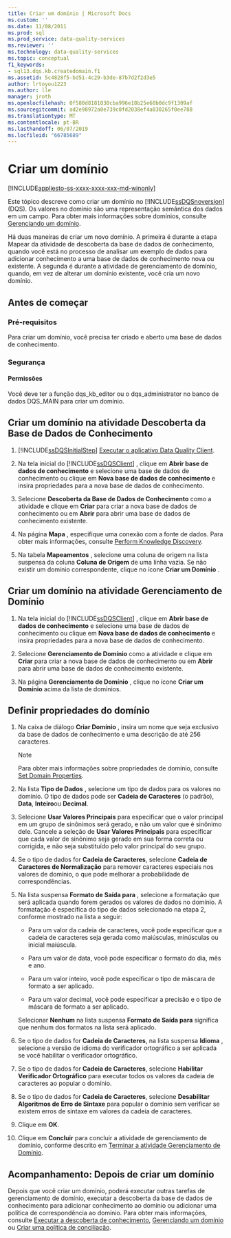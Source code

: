 ```yaml
---
title: Criar um domínio | Microsoft Docs
ms.custom: ''
ms.date: 11/08/2011
ms.prod: sql
ms.prod_service: data-quality-services
ms.reviewer: ''
ms.technology: data-quality-services
ms.topic: conceptual
f1_keywords:
- sql13.dqs.kb.createdomain.f1
ms.assetid: 5c4828f5-bd51-4c29-b3de-87b7d2f2d3e5
author: lrtoyou1223
ms.author: lle
manager: jroth
ms.openlocfilehash: 0f580d8181030cba996e18b25e60b0dc9f1309af
ms.sourcegitcommit: ad2e98972a0e739c0fd2038ef4a030265f0ee788
ms.translationtype: MT
ms.contentlocale: pt-BR
ms.lasthandoff: 06/07/2019
ms.locfileid: "66785689"
---
```

# <a name="create-a-domain"></a>Criar um domínio

[!INCLUDE[appliesto-ss-xxxx-xxxx-xxx-md-winonly](../includes/appliesto-ss-xxxx-xxxx-xxx-md-winonly.md)]

  Este tópico descreve como criar um domínio no [!INCLUDE[ssDQSnoversion](../includes/ssdqsnoversion-md.md)] (DQS). Os valores no domínio são uma representação semântica dos dados em um campo. Para obter mais informações sobre domínios, consulte [Gerenciando um domínio](../data-quality-services/managing-a-domain.md).  
  
 Há duas maneiras de criar um novo domínio. A primeira é durante a etapa Mapear da atividade de descoberta da base de dados de conhecimento, quando você está no processo de analisar um exemplo de dados para adicionar conhecimento a uma base de dados de conhecimento nova ou existente. A segunda é durante a atividade de gerenciamento de domínio, quando, em vez de alterar um domínio existente, você cria um novo domínio.  
  
##  <a name="BeforeYouBegin"></a> Antes de começar  
  
###  <a name="Prerequisites"></a> Pré-requisitos  
 Para criar um domínio, você precisa ter criado e aberto uma base de dados de conhecimento.  
  
###  <a name="Security"></a> Segurança  
  
####  <a name="Permissions"></a> Permissões  
 Você deve ter a função dqs_kb_editor ou o dqs_administrator no banco de dados DQS_MAIN para criar um domínio.  
  
##  <a name="Discovery"></a> Criar um domínio na atividade Descoberta da Base de Dados de Conhecimento  
  
1.  [!INCLUDE[ssDQSInitialStep](../includes/ssdqsinitialstep-md.md)] [Executar o aplicativo Data Quality Client](../data-quality-services/run-the-data-quality-client-application.md).  
  
2.  Na tela inicial do [!INCLUDE[ssDQSClient](../includes/ssdqsclient-md.md)] , clique em **Abrir base de dados de conhecimento** e selecione uma base de dados de conhecimento ou clique em **Nova base de dados de conhecimento** e insira propriedades para a nova base de dados de conhecimento.  
  
3.  Selecione **Descoberta da Base de Dados de Conhecimento** como a atividade e clique em **Criar** para criar a nova base de dados de conhecimento ou em **Abrir** para abrir uma base de dados de conhecimento existente.  
  
4.  Na página **Mapa** , especifique uma conexão com a fonte de dados. Para obter mais informações, consulte [Perform Knowledge Discovery](../data-quality-services/perform-knowledge-discovery.md).  
  
5.  Na tabela **Mapeamentos** , selecione uma coluna de origem na lista suspensa da coluna **Coluna de Origem** de uma linha vazia. Se não existir um domínio correspondente, clique no ícone **Criar um Domínio** .  
  
##  <a name="DomainManagement"></a> Criar um domínio na atividade Gerenciamento de Domínio  
  
1.  Na tela inicial do [!INCLUDE[ssDQSClient](../includes/ssdqsclient-md.md)] , clique em **Abrir base de dados de conhecimento** e selecione uma base de dados de conhecimento ou clique em **Nova base de dados de conhecimento** e insira propriedades para a nova base de dados de conhecimento.  
  
2.  Selecione **Gerenciamento de Domínio** como a atividade e clique em **Criar** para criar a nova base de dados de conhecimento ou em **Abrir** para abrir uma base de dados de conhecimento existente.  
  
3.  Na página **Gerenciamento de Domínio** , clique no ícone **Criar um Domínio** acima da lista de domínios.  
  
##  <a name="Properties"></a> Definir propriedades do domínio  
  
1.  Na caixa de diálogo **Criar Domínio** , insira um nome que seja exclusivo da base de dados de conhecimento e uma descrição de até 256 caracteres.  
  
    > [!NOTE]  
    >  Para obter mais informações sobre propriedades de domínio, consulte [Set Domain Properties](../data-quality-services/set-domain-properties.md).  
  
2.  Na lista **Tipo de Dados** , selecione um tipo de dados para os valores no domínio. O tipo de dados pode ser **Cadeia de Caracteres** (o padrão), **Data**, **Inteiro**ou **Decimal**.  
  
3.  Selecione **Usar Valores Principais** para especificar que o valor principal em um grupo de sinônimos será gerado, e não um valor que é sinônimo dele. Cancele a seleção de **Usar Valores Principais** para especificar que cada valor de sinônimo seja gerado em sua forma correta ou corrigida, e não seja substituído pelo valor principal do seu grupo.  
  
4.  Se o tipo de dados for **Cadeia de Caracteres**, selecione **Cadeia de Caracteres de Normalização** para remover caracteres especiais nos valores de domínio, o que pode melhorar a probabilidade de correspondências.  
  
5.  Na lista suspensa **Formato de Saída para** , selecione a formatação que será aplicada quando forem gerados os valores de dados no domínio. A formatação é específica do tipo de dados selecionado na etapa 2, conforme mostrado na lista a seguir:  
  
    -   Para um valor da cadeia de caracteres, você pode especificar que a cadeia de caracteres seja gerada como maiúsculas, minúsculas ou inicial maiúscula.  
  
    -   Para um valor de data, você pode especificar o formato do dia, mês e ano.  
  
    -   Para um valor inteiro, você pode especificar o tipo de máscara de formato a ser aplicado.  
  
    -   Para um valor decimal, você pode especificar a precisão e o tipo de máscara de formato a ser aplicado.  
  
     Selecionar **Nenhum** na lista suspensa **Formato de Saída para** significa que nenhum dos formatos na lista será aplicado.  
  
6.  Se o tipo de dados for **Cadeia de Caracteres**, na lista suspensa **Idioma** , selecione a versão de idioma do verificador ortográfico a ser aplicada se você habilitar o verificador ortográfico.  
  
7.  Se o tipo de dados for **Cadeia de Caracteres**, selecione **Habilitar Verificador Ortográfico** para executar todos os valores da cadeia de caracteres ao popular o domínio.  
  
8.  Se o tipo de dados for **Cadeia de Caracteres**, selecione **Desabilitar Algoritmos de Erro de Sintaxe** para popular o domínio sem verificar se existem erros de sintaxe em valores da cadeia de caracteres.  
  
9. Clique em **OK**.  
  
10. Clique em **Concluir** para concluir a atividade de gerenciamento de domínio, conforme descrito em [Terminar a atividade Gerenciamento de Domínio](https://msdn.microsoft.com/library/ab6505ad-3090-453b-bb01-58435e7fa7c0).  
  
##  <a name="FollowUp"></a> Acompanhamento: Depois de criar um domínio  
 Depois que você criar um domínio, poderá executar outras tarefas de gerenciamento de domínio, executar a descoberta da base de dados de conhecimento para adicionar conhecimento ao domínio ou adicionar uma política de correspondência ao domínio. Para obter mais informações, consulte [Executar a descoberta de conhecimento](../data-quality-services/perform-knowledge-discovery.md), [Gerenciando um domínio](../data-quality-services/managing-a-domain.md) ou [Criar uma política de conciliação](../data-quality-services/create-a-matching-policy.md).  
  
  
